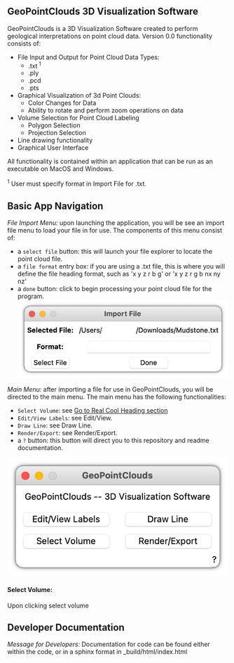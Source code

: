 ## GeoPointClouds 3D Visualization Software

GeoPointClouds is a 3D Visualization Software created to perform geological interpretations on point cloud data. Version 0.0 functionality consists of:
  * File Input and Output for Point Cloud Data Types:
    *   .txt<sup> 1</sup>
    *   .ply 
    *   .pcd
    *   .pts
  * Graphical Visualization of 3d Point Clouds:
    * Color Changes for Data
    * Ability to rotate and perform zoom operations on data  
  * Volume Selection for Point Cloud Labeling
    * Polygon Selection
    * Projection Selection
  * Line drawing functionality
  * Graphical User Interface

All functionality is contained within an application that can be run as an executable on MacOS and Windows. 

<sup>1</sup> User must specify format in Import File for .txt. 

## Basic App Navigation

*File Import Menu:* upon launching the application, you will be see an import file menu to load your file in for use. The components of this menu consist of:
  * a `select file` button: this will launch your file explorer to locate the point cloud file. 
  * a `file format` entry box: if you are using a .txt file, this is where you will define the file heading format, such as 'x y z r b g' or 'x y z r g b nx ny nz'
  * a `done` button: click to begin processing your point cloud file for the program. 
![Image of File Import Menu](https://github.com/nchaconbgeo/pointcloudpackage/blob/880882d4609b8b2aa132f7eb7d34bdbd2db4bf9d/R3dF8LChjjVPzA0pDqUXoSYy9t1eK2RRW5jquabGel_H5_XPiKdv2jDJfidlsbG88s8_LCcRUvSiqM7aY-i3iiDwUG50hAhSVn_FPrI4dMeyWPMZ6fCetf_L04XTLexrpRpJEQNS_vo(1).png)

*Main Menu:* after importing a file for use in GeoPointClouds, you will be directed to the main menu. The main menu has the following functionalities:
  * `Select Volume`: see [Go to Real Cool Heading section](#Select-Volume)
  * `Edit/View Labels`: see Edit/View.
  * `Draw Line`: see Draw Line.
  * `Render/Export`: see Render/Export.
  * a `?` button: this button will direct you to this repository and readme documentation.
  
  ![Image of Main Menu](https://github.com/nchaconbgeo/pointcloudpackage/blob/52e50232f70f1181900d37183f385c8311e2cfbd/5LM8NSSPHYK7F1Tk6wDMWapX95uX_1i72NGmp0vEPue0i4H4XdKcnLZjElpvhE3AkI8uStRGPqCTLEp3Gy7mfDQL-4KT0yHWYlaUdmEhQENTtlAZXpWwi-kOLCGN4aY0ZYp8qnxBzYY.png)

#### Select Volume:
Upon clicking select volume






## Developer Documentation

*Message for Developers:* Documentation for code can be found either within the code, or in a sphinx format in _build/html/index.html
